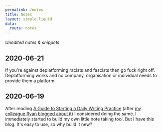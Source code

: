 ```yaml
---
permalink: /notes
title: Notes
layout: simple.liquid
data:
  route: notes
---
```


<em>Unedited notes & snippets</em>

## 2020-06-21

If you're against deplatforming racists and fascists then go fuck right off.
Deplatforming works and no company, organisation or individual needs to provide them a platform.

## 2020-06-19

After reading [A Guide to Starting a Daily Writing Practice](https://notebook.drmaciver.com/posts/2020-06-08-10:11.html)
(after [my colleague Ryan blogged about it](https://blog.harterrt.com/notebook/2020-06-16.html)) I considered doing the same.
I immediately started to build my own little note taking tool.
But I have this blog. It's easy to use, so why build it new?
